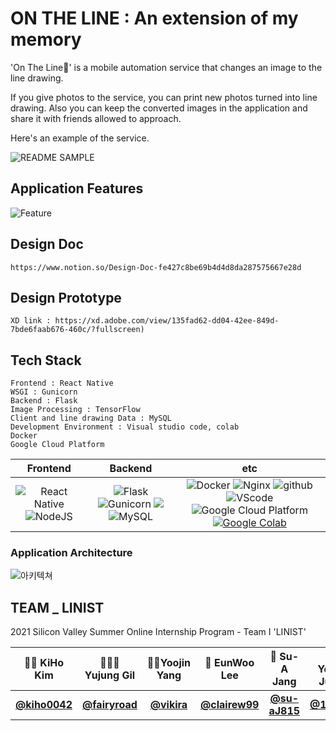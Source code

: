 # ON THE LINE : An extension of my memory

'On The Line📸' is a mobile automation service that changes an image to the line drawing. 

If you give photos to the service, you can print new photos turned into line drawing. Also you can keep the converted images in the application and share it with friends allowed to approach. 

Here's an example of the service.

![README SAMPLE](https://user-images.githubusercontent.com/85851785/127557048-9d886c08-8933-4fef-9cb4-a1408fd56286.jpg)

 


## Application Features
![Feature](https://user-images.githubusercontent.com/85851785/126907695-69653e61-2bc7-4641-b2ca-75c25993b656.png)


## Design Doc
    https://www.notion.so/Design-Doc-fe427c8be69b4d4d8da287575667e28d
    
    
## Design Prototype
    XD link : https://xd.adobe.com/view/135fad62-dd04-42ee-849d-7bde6faab676-460c/?fullscreen)
    

## Tech Stack
    Frontend : React Native
    WSGI : Gunicorn
    Backend : Flask
    Image Processing : TensorFlow
    Client and line drawing Data : MySQL
    Development Environment : Visual studio code, colab
    Docker
    Google Cloud Platform
   
    
|         Frontend         |      Backend      |         etc          |
| :----------------------: | :---------------: | :------------------: |
| <img alt="React Native" src="https://img.shields.io/badge/react_native-%2320232a.svg?style=for-the-badge&logo=react&logoColor=%2361DAFB"/> <img alt="NodeJS" src="https://img.shields.io/badge/node.js-%2343853D.svg?style=for-the-badge&logo=node-dot-js&logoColor=white"/> | ![Flask](https://img.shields.io/badge/flask-v1.1.2-green?logo=flask) ![Gunicorn](https://img.shields.io/badge/gunicorn-v20.0.4-darkgreen?logo=gunicorn) <img src="https://img.shields.io/badge/MongoDB-47A248?style=flat-square&logo=MongoDB&logoColor=white"/> ![MySQL](https://img.shields.io/badge/mysql-v4.2.11-blue?logo=mysql) | ![Docker](https://img.shields.io/badge/docker-v20.10.2-blue?logo=docker) ![Nginx](https://img.shields.io/badge/Nginx-v1.14.0-brightgreen?logo=nginx) ![github](https://img.shields.io/badge/github-gray?logo=github) ![VScode](https://img.shields.io/badge/VScode-v1.52.1-blue?logo=visual-studio-code) ![Google Cloud Platform](https://img.shields.io/badge/Google_Cloud_Platform-VM_instance-red?logo=gcp) [![Google Colab](https://colab.research.google.com/assets/colab-badge.svg)](https://colab.research.google.com/github/Naereen/badges)|



### Application Architecture
![아키텍쳐](https://user-images.githubusercontent.com/85851785/127559906-e6c7551f-9a87-4a16-9abd-f041d3dcba0f.jpg)





 ## TEAM _ LINIST
  
  2021 Silicon Valley Summer Online Internship Program - Team I 'LINIST'
  
  |👩‍💻 KiHo Kim|🕵🏼‍♀️ Yujung Gil|🚣‍♂️Yoojin Yang|🙋 EunWoo Lee|👩 Su-A Jang|🧙‍♂️ Yelim Jung|
|:------:|:------:|:------:|:------:|:------:|:------:|
|**[@kiho0042](https://github.com/kiho0042)**|**[@fairyroad](https://github.com/fairyroad)**|**[@vikira](https://github.com/vikira)**|**[@clairew99](https://github.com/clairew99)**|**[@su-aJ815](https://github.com/su-aJ815)**|**[@118dg](https://github.com/118dg)**|
 
